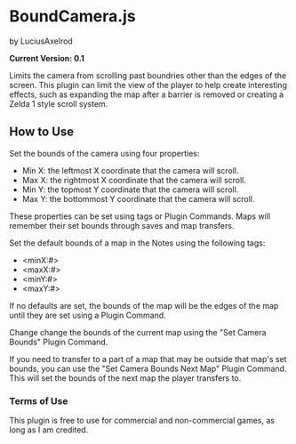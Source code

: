 # BoundCamera.js
by LuciusAxelrod

**Current Version: 0.1**

Limits the camera from scrolling past boundries other than the edges of the screen. 
This plugin can limit the view of the player to help create interesting effects, such 
as expanding the map after a barrier is removed or creating a Zelda 1 style scroll system.

## How to Use
Set the bounds of the camera using four properties:
* Min X: the leftmost X coordinate that the camera will scroll.
* Max X: the rightmost X coordinate that the camera will scroll.
* Min Y: the topmost Y coordinate that the camera will scroll.
* Max Y: the bottommost Y coordinate that the camera will scroll.

These properties can be set using tags or Plugin Commands.
Maps will remember their set bounds through saves and map transfers.

Set the default bounds of a map in the Notes using the following tags: 
* \<minX:#\>  
* \<maxX:#\>  
* \<minY:#\>  
* \<maxY:#\>  

If no defaults are set, the bounds of the map will be the edges of the map
until they are set using a Plugin Command.

Change change the bounds of the current map using the "Set Camera Bounds" 
Plugin Command.

If you need to transfer to a part of a map that may be outside 
that map's set bounds, you can use the "Set Camera Bounds Next Map" 
Plugin Command. This will set the bounds of the next map the player 
transfers to.

### Terms of Use
This plugin is free to use for commercial and non-commercial games, as long as I am credited.
